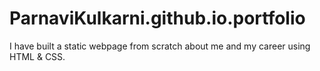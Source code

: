 # ParnaviKulkarni.github.io.portfolio
I have built a static webpage from scratch about me and my career using HTML & CSS.
